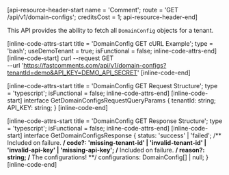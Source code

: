 [api-resource-header-start name = 'Comment'; route = 'GET /api/v1/domain-configs'; creditsCost = 1; api-resource-header-end]

This API provides the ability to fetch all `DomainConfig` objects for a tenant.

[inline-code-attrs-start title = 'DomainConfig GET cURL Example'; type = 'bash'; useDemoTenant = true; isFunctional = false; inline-code-attrs-end]
[inline-code-start]
curl --request GET \
  --url 'https://fastcomments.com/api/v1/domain-configs?tenantId=demo&API_KEY=DEMO_API_SECRET'
[inline-code-end]

[inline-code-attrs-start title = 'DomainConfig GET Request Structure'; type = 'typescript'; isFunctional = false; inline-code-attrs-end]
[inline-code-start]
interface GetDomainConfigsRequestQueryParams {
    tenantId: string;
    API_KEY: string;
}
[inline-code-end]

[inline-code-attrs-start title = 'DomainConfig GET Response Structure'; type = 'typescript'; isFunctional = false; inline-code-attrs-end]
[inline-code-start]
interface GetDomainConfigsResponse {
    status: 'success' | 'failed';
    /** Included on failure. **/
    code?: 'missing-tenant-id' | 'invalid-tenant-id' | 'invalid-api-key' | 'missing-api-key';
    /** Included on failure. **/
    reason?: string;
    /** The configurations! **/
    configurations: DomainConfig[] | null;
}
[inline-code-end]
